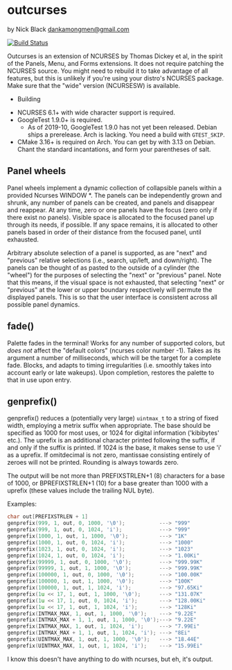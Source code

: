 # outcurses
by Nick Black <dankamongmen@gmail.com>

[![Build Status](https://drone.dsscaw.com:4443/api/badges/dankamongmen/outcurses/status.svg)](https://drone.dsscaw.com:4443/dankamongmen/outcurses)

Outcurses is an extension of NCURSES by Thomas Dickey et al, in the spirit of
the Panels, Menu, and Forms extensions. It does not require patching the
NCURSES source. You might need to rebuild it to take advantage of all features,
but this is unlikely if you're using your distro's NCURSES package. Make sure
that the "wide" version (NCURSESW) is available.

* Building

 - NCURSES 6.1+ with wide character support is required.
 - GoogleTest 1.9.0+ is required.
   - As of 2019-10, GoogleTest 1.9.0 has not yet been released. Debian ships
	 a prerelease. Arch is lacking. You need a build with `GTEST_SKIP`.
 - CMake 3.16+ is required on Arch. You can get by with 3.13 on Debian. Chant
   the standard incantations, and form your parentheses of salt.

## Panel wheels
Panel wheels implement a dynamic collection of collapsible panels within a
provided Ncurses WINDOW *. The panels can be independently grown and shrunk,
any number of panels can be created, and panels and disappear and reappear. At
any time, zero or one panels have the focus (zero only if there exist no
panels). Visible space is allocated to the focused panel up through its needs,
if possible. If any space remains, it is allocated to other panels based in
order of their distance from the focused panel, until exhausted.

Arbitrary absolute selection of a panel is supported, as are "next" and
"previous" relative selections (i.e., search, up/left, and down/right). The
panels can be thought of as pasted to the outside of a cylinder (the "wheel")
for the purposes of selecting the "next" or "previous" panel. Note that this
means, if the visual space is not exhausted, that selecting "next" or
"previous" at the lower or upper boundary respectively will permute the
displayed panels. This is so that the user interface is consistent across all
possible panel dynamics.

## fade()

Palette fades in the terminal! Works for any number of supported colors, but
*does not* affect the "default colors" (ncurses color number -1). Takes as its
argument a number of milliseconds, which will be the target for a complete
fade. Blocks, and adapts to timing irregularities (i.e. smoothly takes into
account early or late wakeups). Upon completion, restores the palette to that
in use upon entry.

## genprefix()

genprefix() reduces a (potentially very large) `uintmax_t` to a string of fixed
width, employing a metrix suffix when appropriate. The base should be specified
as 1000 for most uses, or 1024 for digital information ('kibibytes' etc.). The
uprefix is an additional character printed following the suffix, if and only if
the suffix is printed. If 1024 is the base, it makes sense to use 'i' as a
uprefix. If omitdecimal is not zero, mantissae consisting entirely of zeroes
will not be printed. Rounding is always towards zero.

The output will be not more than PREFIXSTRLEN+1 (8) characters for a base of
1000, or BPREFIXSTRLEN+1 (10) for a base greater than 1000 with a uprefix
(these values include the trailing NUL byte).

Examples:

```C
char out[PREFIXSTRLEN + 1]
genprefix(999, 1, out, 0, 1000, '\0');           ---> "999"
genprefix(999, 1, out, 0, 1024, 'i');            ---> "999"
genprefix(1000, 1, out, 1, 1000, '\0');          ---> "1K"
genprefix(1000, 1, out, 0, 1024, 'i');           ---> "1000"
genprefix(1023, 1, out, 0, 1024, 'i');           ---> "1023"
genprefix(1024, 1, out, 0, 1024, 'i');           ---> "1.00Ki"
genprefix(99999, 1, out, 0, 1000, '\0');         ---> "999.99K"
genprefix(99999, 1, out, 1, 1000, '\0');         ---> "999.99K"
genprefix(100000, 1, out, 0, 1000, '\0');        ---> "100.00K"
genprefix(100000, 1, out, 1, 1000, '\0');        ---> "100K"
genprefix(100000, 1, out, 1, 1024, 'i');         ---> "97.65Ki"
genprefix(1u << 17, 1, out, 1, 1000, '\0');      ---> "131.07K"
genprefix(1u << 17, 1, out, 0, 1024, 'i');       ---> "128.00Ki"
genprefix(1u << 17, 1, out, 1, 1024, 'i');       ---> "128Ki"
genprefix(INTMAX_MAX, 1, out, 1, 1000, '\0');    ---> "9.22E"
genprefix(INTMAX_MAX + 1, 1, out, 1, 1000, '\0');---> "9.22E"
genprefix(INTMAX_MAX, 1, out, 1, 1024, 'i');     ---> "7.99Ei"
genprefix(INTMAX_MAX + 1, 1, out, 1, 1024, 'i'); ---> "8Ei"
genprefix(UINTMAX_MAX, 1, out, 1, 1000, '\0');   ---> "18.44E"
genprefix(UINTMAX_MAX, 1, out, 1, 1024, 'i');    ---> "15.99Ei"
```

I know this doesn't have anything to do with ncurses, but eh, it's output.
